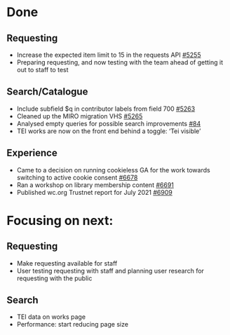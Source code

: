 # Done

## Requesting
-	Increase the expected item limit to 15 in the requests API [#5255](https://github.com/wellcomecollection/platform/issues/5255)
-	Preparing requesting, and now testing with the team ahead of getting it out to staff to test

## Search/Catalogue
-	Include subfield $q in contributor labels from field 700 [#5263](https://github.com/wellcomecollection/platform/issues/5263)
-	Cleaned up the MIRO migration VHS [#5265](https://github.com/wellcomecollection/platform/issues/5265)
-	Analysed empty queries for possible search improvements [#84](https://github.com/wellcomecollection/data-science/issues/84)
-	TEI works are now on the front end behind a toggle: ‘Tei visible’ 

## Experience
-	Came to a decision on running cookieless GA for the work towards switching to active cookie consent [#6678](https://github.com/wellcomecollection/wellcomecollection.org/issues/6678)
-	Ran a workshop on library membership content [#6691](https://github.com/wellcomecollection/wellcomecollection.org/issues/6691)
-	Published wc.org Trustnet report for July 2021 [#6909](https://github.com/wellcomecollection/wellcomecollection.org/issues/6909)


# Focusing on next:

## Requesting
-	Make requesting available for staff 
-	User testing requesting with staff and planning user research for requesting with the public

## Search 
-	TEI data on works page
-	Performance: start reducing page size
